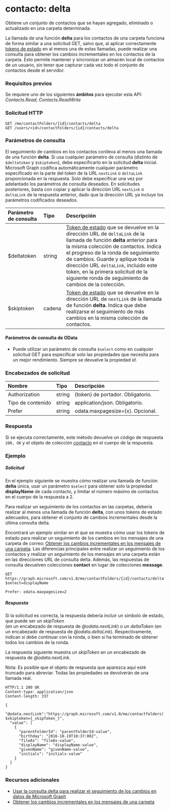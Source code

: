 # <a name="contact-delta"></a>contacto: delta

Obtiene un conjunto de contactos que se hayan agregado, eliminado o actualizado en una carpeta determinada.

La llamada de una función **delta** para los contactos de una carpeta funciona de forma similar a una solicitud GET, salvo que, al aplicar correctamente [tokens de estado](../../../concepts/delta_query_overview.md) en al menos una de estas llamadas, puede realizar una consulta para obtener los cambios incrementales en los contactos de la carpeta. Esto permite mantener y sincronizar un almacén local de contactos de un usuario, sin tener que capturar cada vez todo el conjunto de contactos desde el servidor.  

### <a name="prerequisites"></a>Requisitos previos
Se requiere uno de los siguientes **ámbitos** para ejecutar esta API: _Contacts.Read_; _Contacts.ReadWrite_
### <a name="http-request"></a>Solicitud HTTP
<!-- { "blockType": "ignored" } -->
```http
GET /me/contactFolders/{id}/contacts/delta
GET /users/<id>/contactFolders/{id}/contacts/delta
```

### <a name="query-parameters"></a>Parámetros de consulta

El seguimiento de cambios en los contactos conlleva al menos una llamada de una función **delta**. Si usa cualquier parámetro de consulta (distinto de `$deltatoken` y `$skiptoken`), debe especificarlo en la solicitud **delta** inicial. Microsoft Graph codifica automáticamente cualquier parámetro especificado en la parte del token de la URL `nextLink` o `deltaLink` proporcionada en la respuesta. Solo debe especificar una vez por adelantado los parámetros de consulta deseados. En solicitudes posteriores, basta con copiar y aplicar la dirección URL `nextLink` o `deltaLink` de la respuesta anterior, dado que la dirección URL ya incluye los parámetros codificados deseados.

| Parámetro de consulta      | Tipo   |Descripción|
|:---------------|:--------|:----------|
| $deltatoken | string | [Token de estado](../../../concepts/delta_query_overview.md) que se devuelve en la dirección URL de `deltaLink` de la llamada de función **delta** anterior para la misma colección de contactos. Indica el progreso de la ronda de seguimiento de cambios. Guarde y aplique toda la dirección URL `deltaLink`, incluido este token, en la primera solicitud de la siguiente ronda de seguimiento de cambios de la colección.|
| $skiptoken | cadena | [Token de estado](../../../concepts/delta_query_overview.md) que se devuelve en la dirección URL de `nextLink` de la llamada de función **delta**. Indica que debe realizarse el seguimiento de más cambios en la misma colección de contactos. |


#### <a name="odata-query-parameters"></a>Parámetros de consulta de OData

- Puede utilizar un parámetro de consulta `$select` como en cualquier solicitud GET para especificar solo las propiedades que necesita para un mejor rendimiento. Siempre se devuelve la propiedad _id_. 


### <a name="request-headers"></a>Encabezados de solicitud
| Nombre       | Tipo | Descripción |
|:---------------|:----------|:----------|
| Authorization  | string  | {token} de portador. Obligatorio. |
| Tipo de contenido  | string  | application/json. Obligatorio. |
| Prefer | string  | odata.maxpagesize={x}. Opcional. |


### <a name="response"></a>Respuesta
Si se ejecuta correctamente, este método devuelve un código de respuesta `200, OK` y el objeto de colección [contacto](../resources/contact.md) en el cuerpo de la respuesta.

### <a name="example"></a>Ejemplo
##### <a name="request"></a>Solicitud
En el ejemplo siguiente se muestra cómo realizar una llamada de función **delta** única, usar un parámetro `$select` para obtener solo la propiedad **displayName** de cada contacto, y limitar el número máximo de contactos en el cuerpo de la respuesta a 2.

Para realizar un seguimiento de los contactos en las carpetas, debería realizar al menos una llamada de función **delta**, con unos tokens de estado adecuados, para obtener el conjunto de cambios incrementales desde la última consulta delta. 

Encontrará un ejemplo similar en el que se muestra cómo usar los tokens de estado para realizar un seguimiento de los cambios en los mensajes de una carpeta de correo: [Obtener los cambios incrementales en los mensajes de una carpeta](../../../concepts/delta_query_messages.md). Las diferencias principales entre realizar un seguimiento de los contactos y realizar un seguimiento de los mensajes en una carpeta están en las direcciones URL de consulta delta. Además, las respuestas de consulta devuelven colecciones **contact** en lugar de colecciones **message**.
 
<!-- {
  "blockType": "request",
  "name": "contact_delta"
}-->
```http
GET https://graph.microsoft.com/v1.0/me/contactFolders/{id}/contacts/delta?$select=displayName

Prefer: odata.maxpagesize=2
```

##### <a name="response"></a>Respuesta
Si la solicitud es correcta, la respuesta debería incluir un símbolo de estado, que puede ser un _skipToken_  
(en un encabezado de respuesta de _@odata.nextLink_) o un _deltaToken_ (en un encabezado de respuesta de _@odata.deltaLink_). Respectivamente, indican si debe continuar con la ronda, o bien si ha terminado de obtener todos los cambios de la ronda.

La respuesta siguiente muestra un _skipToken_ en un encabezado de respuesta de _@odata.nextLink_.

Nota: Es posible que el objeto de respuesta que aparezca aquí esté truncado para abreviar. Todas las propiedades se devolverán de una llamada real.
<!-- {
  "blockType": "response",
  "truncated": true,
  "@odata.type": "microsoft.graph.contact",
  "isCollection": true
} -->
```http
HTTP/1.1 200 OK
Content-type: application/json
Content-length: 337

{
  "@odata.nextLink":"https://graph.microsoft.com/v1.0/me/contactfolders('{id}')/contacts/delta?$skiptoken={_skipToken_}",
  "value": [
    {
      "parentFolderId": "parentFolderId-value",
      "birthday": "2016-10-19T10:37:00Z",
      "fileAs": "fileAs-value",
      "displayName": "displayName-value",
      "givenName": "givenName-value",
      "initials": "initials-value"
    }
  ]
}
```

### <a name="see-also"></a>Recursos adicionales

- [Usar la consulta delta para realizar el seguimiento de los cambios en datos de Microsoft Graph](../../../concepts/delta_query_overview.md)
- [Obtener los cambios incrementales en los mensajes de una carpeta](../../../concepts/delta_query_messages.md)

<!-- uuid: 8fcb5dbc-d5aa-4681-8e31-b001d5168d79
2015-10-25 14:57:30 UTC -->
<!-- {
  "type": "#page.annotation",
  "description": "contact: delta",
  "keywords": "",
  "section": "documentation",
  "tocPath": ""
}-->